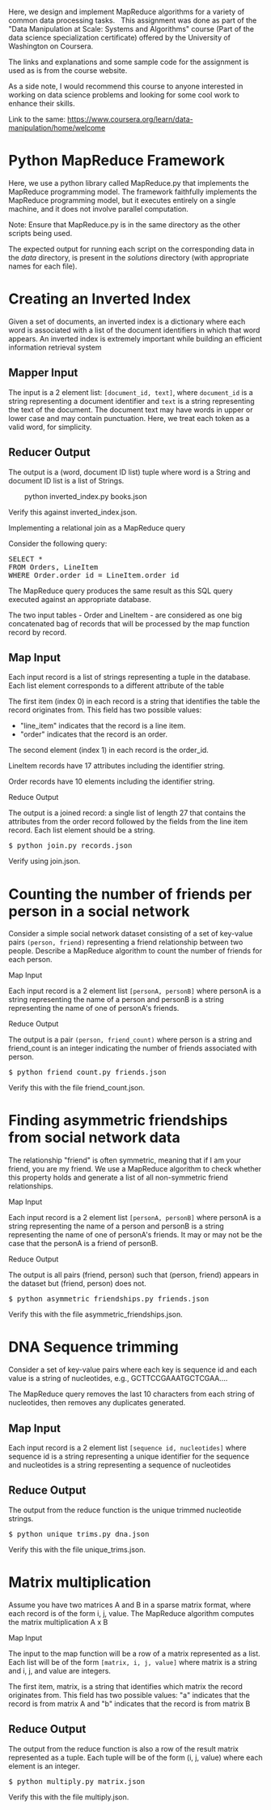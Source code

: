 <span>Here, we design and implement MapReduce algorithms for a variety of common data processing tasks.  </span>
<span>This assignment was done as part of the "Data Manipulation at Scale: Systems and Algorithms" course (Part of the data science specialization certificate) offered by the University of Washington on Coursera.

The links and explanations and some sample code for the assignment is used as is from the course website.

As a side note, I would recommend this course to anyone interested in working on data science problems and looking for some cool work to enhance their skills.

Link to the same: https://www.coursera.org/learn/data-manipulation/home/welcome  </span>

# Python MapReduce Framework

Here, we use a python library called MapReduce.py that implements the MapReduce programming model. The framework faithfully implements the MapReduce programming model, but it executes entirely on a single machine, and it does not involve parallel computation.

Note: Ensure that MapReduce.py is in the same directory as the other scripts being used.

The expected output for running each script on the corresponding data in the *data* directory, is present in the *solutions* directory (with appropriate names for each file).

# Creating an Inverted Index

Given a set of documents, an inverted index is a dictionary where each word is associated with a list of the document identifiers in which that word appears. An inverted index is extremely important while building an efficient information retrieval system

## Mapper Input

<span>The input is a 2 element list: `[document_id, text]`, where `document_id` is a string representing a document identifier and `text` is a string representing the text of the document. The document text may have words in upper or lower case and may contain punctuation. Here, we treat each token as a valid word, for simplicity.</span>

## Reducer Output

<span>The output is a (word, document ID list) tuple where word is a String and document ID list is a list of Strings.</span>

<span></span>

<span>        python inverted_index.py books.json</span>

<span></span>

<span>Verify this  against inverted_index.json.</span>


<span>Implementing a relational join as a MapReduce query</span>

<span>Consider the following query:</span>

<pre>SELECT * 
FROM Orders, LineItem 
WHERE Order.order_id = LineItem.order_id
</pre>

The MapReduce query produces the same result as this SQL query executed against an appropriate database.

The two input tables - Order and LineItem - are considered as one big concatenated bag of records that will be processed by the map function record by record.

## Map Input

<span>Each input record is a list of strings representing a tuple in the database. Each list element corresponds to a different attribute of the table</span>

<span>The first item (index 0) in each record is a string that identifies the table the record originates from. This field has two possible values:</span>

*   "line_item" indicates that the record is a line item.
*   "order" indicates that the record is an order.

The second element (index 1) in each record is the order_id.

<span>LineItem records have 17 attributes including the identifier string.</span>

<span>Order records have 10 elements including the identifier string.</span>

<span>Reduce Output</span>

<span>The output is a joined record: a single list of length 27 that contains the attributes from the order record followed by the fields from the line item record. Each list element should be a string.</span>

<pre>$ python join.py records.json
</pre>

<span>Verify using join.json.</span>

# Counting the number of friends per person in a social network

<span>Consider a simple social network dataset consisting of a set of key-value pairs `(person, friend)` representing a friend relationship between two people. Describe a MapReduce algorithm to count the number of friends for each person.</span>

<span>Map Input</span>

Each input record is a 2 element list `[personA, personB]` where personA is a string representing the name of a person and personB is a string representing the name of one of personA's friends. 

</a><span>Reduce Output</span>

<span>The output is a pair `(person, friend_count)` where person is a string and friend_count is an integer indicating the number of friends associated with person.</span>

<pre>$ python friend_count.py friends.json
</pre>

<span>Verify this with the file friend_count.json.</span>

# Finding asymmetric friendships from social network data

<span>The relationship "friend" is often symmetric, meaning that if I am your friend, you are my friend. We use a MapReduce algorithm to check whether this property holds and generate a list of all non-symmetric friend relationships.</span>

</a><span>Map Input</span>

Each input record is a 2 element list `[personA, personB]` where personA is a string representing the name of a person and personB is a string representing the name of one of personA's friends. It may or may not be the case that the personA is a friend of personB.

</a><span>Reduce Output</span>

<span>The output is all pairs (friend, person) such that (person, friend) appears in the dataset but (friend, person) does not.</span>

<pre>$ python asymmetric_friendships.py friends.json
</pre>

<span>Verify this with the file asymmetric_friendships.json.</span>

# DNA Sequence trimming

<span>Consider a set of key-value pairs where each key is sequence id and each value is a string of nucleotides, e.g., GCTTCCGAAATGCTCGAA....</span>

<span>The MapReduce query removes the last 10 characters from each string of nucleotides, then removes any duplicates generated.</span>

## Map Input

<span>Each input record is a 2 element list `[sequence id, nucleotides]` where sequence id is a string representing a unique identifier for the sequence and nucleotides is a string representing a sequence of nucleotides</span>

## Reduce Output

<span>The output from the reduce function is the unique trimmed nucleotide strings.</span>

<pre>$ python unique_trims.py dna.json
</pre>

<span>Verify this with the file unique_trims.json.</span>

# Matrix multiplication

<span>Assume you have two matrices A and B in a sparse matrix format, where each record is of the form i, j, value. The MapReduce algorithm computes the matrix multiplication A x B</span>

</a><span>Map Input</span>

<span>The input to the map function will be a row of a matrix represented as a list. Each list will be of the form `[matrix, i, j, value]` where matrix is a string and i, j, and value are integers.</span>

<span>The first item, matrix, is a string that identifies which matrix the record originates from. This field has two possible values: "a" indicates that the record is from matrix A and "b" indicates that the record is from matrix B</span>

## Reduce Output

<span>The output from the reduce function is also a row of the result matrix represented as a tuple. Each tuple will be of the form (i, j, value) where each element is an integer.</span>

<pre>$ python multiply.py matrix.json</pre>

<span>Verify this with the file multiply.json.</span>